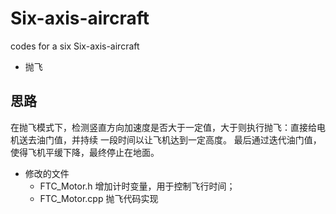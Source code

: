 # Six-axis-aircraft
codes for a six Six-axis-aircraft

- 抛飞

## 思路

在抛飞模式下，检测竖直方向加速度是否大于一定值，大于则执行抛飞：直接给电机送去油门值，并持续
一段时间以让飞机达到一定高度。 最后通过迭代油门值，使得飞机平缓下降，最终停止在地面。

+ 修改的文件
  - FTC_Motor.h 增加计时变量，用于控制飞行时间；
  - FTC_Motor.cpp 抛飞代码实现
